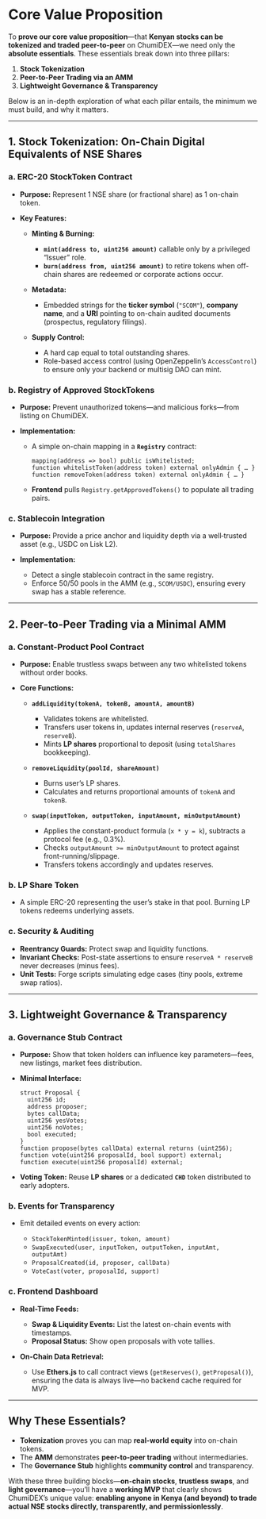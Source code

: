 # Core Value Proposition 

To **prove our core value proposition**—that **Kenyan stocks can be tokenized and traded peer-to-peer** on ChumiDEX—we need only the **absolute essentials**. These essentials break down into three pillars:

1. **Stock Tokenization**
2. **Peer-to-Peer Trading via an AMM**
3. **Lightweight Governance & Transparency**

Below is an in-depth exploration of what each pillar entails, the minimum we must build, and why it matters.

---

## 1. Stock Tokenization: On-Chain Digital Equivalents of NSE Shares

### a. ERC-20 StockToken Contract

* **Purpose:** Represent 1 NSE share (or fractional share) as 1 on-chain token.
* **Key Features:**

  * **Minting & Burning:**

    * **`mint(address to, uint256 amount)`** callable only by a privileged “Issuer” role.
    * **`burn(address from, uint256 amount)`** to retire tokens when off-chain shares are redeemed or corporate actions occur.
  * **Metadata:**

    * Embedded strings for the **ticker symbol** (`"SCOM"`), **company name**, and a **URI** pointing to on-chain audited documents (prospectus, regulatory filings).
  * **Supply Control:**

    * A hard cap equal to total outstanding shares.
    * Role-based access control (using OpenZeppelin’s `AccessControl`) to ensure only your backend or multisig DAO can mint.

### b. Registry of Approved StockTokens

* **Purpose:** Prevent unauthorized tokens—and malicious forks—from listing on ChumiDEX.
* **Implementation:**

  * A simple on-chain mapping in a **`Registry`** contract:

    ```solidity
    mapping(address => bool) public isWhitelisted;
    function whitelistToken(address token) external onlyAdmin { … }
    function removeToken(address token) external onlyAdmin { … }
    ```
  * **Frontend** pulls `Registry.getApprovedTokens()` to populate all trading pairs.

### c. Stablecoin Integration

* **Purpose:** Provide a price anchor and liquidity depth via a well‐trusted asset (e.g., USDC on Lisk L2).
* **Implementation:**

  * Detect a single stablecoin contract in the same registry.
  * Enforce 50/50 pools in the AMM (e.g., `SCOM/USDC`), ensuring every swap has a stable reference.

---

## 2. Peer-to-Peer Trading via a Minimal AMM

### a. Constant-Product Pool Contract

* **Purpose:** Enable trustless swaps between any two whitelisted tokens without order books.
* **Core Functions:**

  * **`addLiquidity(tokenA, tokenB, amountA, amountB)`**

    * Validates tokens are whitelisted.
    * Transfers user tokens in, updates internal reserves (`reserveA`, `reserveB`).
    * Mints **LP shares** proportional to deposit (using `totalShares` bookkeeping).
  * **`removeLiquidity(poolId, shareAmount)`**

    * Burns user’s LP shares.
    * Calculates and returns proportional amounts of `tokenA` and `tokenB`.
  * **`swap(inputToken, outputToken, inputAmount, minOutputAmount)`**

    * Applies the constant-product formula (`x * y = k`), subtracts a protocol fee (e.g., 0.3%).
    * Checks `outputAmount >= minOutputAmount` to protect against front-running/slippage.
    * Transfers tokens accordingly and updates reserves.

### b. LP Share Token

* A simple ERC-20 representing the user’s stake in that pool. Burning LP tokens redeems underlying assets.

### c. Security & Auditing

* **Reentrancy Guards:** Protect swap and liquidity functions.
* **Invariant Checks:** Post-state assertions to ensure `reserveA * reserveB` never decreases (minus fees).
* **Unit Tests:** Forge scripts simulating edge cases (tiny pools, extreme swap ratios).

---

## 3. Lightweight Governance & Transparency

### a. Governance Stub Contract

* **Purpose:** Show that token holders can influence key parameters—fees, new listings, market fees distribution.
* **Minimal Interface:**

  ```solidity
  struct Proposal { 
    uint256 id;
    address proposer;
    bytes callData;
    uint256 yesVotes;
    uint256 noVotes;
    bool executed;
  }
  function propose(bytes callData) external returns (uint256);
  function vote(uint256 proposalId, bool support) external;
  function execute(uint256 proposalId) external;
  ```
* **Voting Token:** Reuse **LP shares** or a dedicated **`CHD`** token distributed to early adopters.

### b. Events for Transparency

* Emit detailed events on every action:

  * `StockTokenMinted(issuer, token, amount)`
  * `SwapExecuted(user, inputToken, outputToken, inputAmt, outputAmt)`
  * `ProposalCreated(id, proposer, callData)`
  * `VoteCast(voter, proposalId, support)`

### c. Frontend Dashboard

* **Real-Time Feeds:**

  * **Swap & Liquidity Events:** List the latest on-chain events with timestamps.
  * **Proposal Status:** Show open proposals with vote tallies.
* **On-Chain Data Retrieval:**

  * Use **Ethers.js** to call contract views (`getReserves()`, `getProposal()`), ensuring the data is always live—no backend cache required for MVP.

---

## Why These Essentials?

* **Tokenization** proves you can map **real-world equity** into on-chain tokens.
* The **AMM** demonstrates **peer-to-peer trading** without intermediaries.
* The **Governance Stub** highlights **community control** and transparency.

With these three building blocks—**on-chain stocks**, **trustless swaps**, and **light governance**—you’ll have a **working MVP** that clearly shows ChumiDEX’s unique value: **enabling anyone in Kenya (and beyond) to trade actual NSE stocks directly, transparently, and permissionlessly**.
